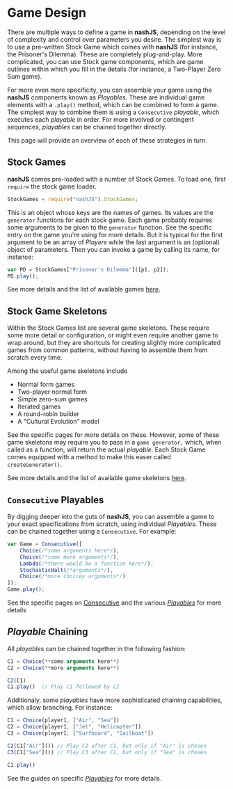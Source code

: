 # Game Design

There are multiple ways to define a game in **nashJS**, depending on the level of complexity and control over parameters you desire. The simplest way is to use a pre-written Stock Game which comes with **nashJS** (for instance, the Prisoner's Dilemma). These are completely plug-and-play. More complicated, you can use Stock game components, which are game outlines within which you fill in the details (for instance, a Two-Player Zero Sum game).

For more even more specificity, you can assemble your game using the **nashJS** components known as _Playables_. These are individual game elements with a `.play()` method, which can be combined to form a game. The simplest way to combine them is using a `Consecutive` _playable_, which executes each _playable_ in order. For more involved or contingent sequences, _playables_ can be chained together directly.

This page will provide an overview of each of these strategies in turn.

## Stock Games

**nashJS** comes pre-loaded with a number of Stock Games. To load one, first `require` the stock game loader.

```js
StockGames = require("nashJS").StockGames;
```

This is an object whose keys are the names of games. Its values are the `generator` functions for each stock game. Each game probably requires some arguments to be given to the `generator` function. See the specific entry on the game you're using for more details. But it is typical for the first argument to be an array of _Players_ while the last argument is an (optional) object of parameters.
Then you can invoke a game by calling its name, for instance:

```javascript
var PD = StockGames["Prisoner's Dilemma"]([p1, p2]);
PD.play();
```

See more details and the list of available games [here](./stock-games/index.md).

## Stock Game Skeletons

Within the Stock Games list are several game skeletons. These require some more detail or configuration, or might even require another game to wrap around, but they are shortcuts for creating slightly more complicated games from common patterns, without having to assemble them from scratch every time.

Among the useful game skeletons include
* Normal form games
* Two-player normal form
* Simple zero-sum games
* Iterated games
* A round-robin builder
* A "Cultural Evolution" model

See the specific pages for more details on these. However, some of these game skeletons may require you to pass in a `game generator,` which, when called as a function, will return the actual _playable_. Each Stock Game comes equipped with a method to make this easer called `createGenerator()`.

See more details and the list of available game skeletons [here](./stock-games/index.md).

## `Consecutive` Playables

By digging deeper into the guts of **nashJS**, you can assemble a game to your exact specifications from scratch, using individual _Playables_. These can be chained together using a `Consecutive`. For example:

```js
var Game = Consecutive([
	Choice(/*some arguments here*/),
	Choice(/*some more arguments*/),
	Lambda(/*there would be a function here*/),
	StochasticHalt(/*arguments*/),
	Choice(/*more choicey arguments*/)
]);
Game.play();
```

See the specific pages on [Consecutive](./playables/consecutive.md) and the various [_Playables_](./playables/index.md) for more details

## _Playable_ Chaining

All _playables_ can be chained together in the following fashion:

```js
C1 = Choice(**some arguments here**)
C2 = Choice(**more arguments here**)

C2(C1)
C1.play()  // Play C1 followed by C2
```

Additionaly, some _playables_ have more sophisticated chaining capabilities, which allow branching. For instance:
```js
C1 = Choice(player1, ["Air", "Sea"])
C2 = Choice(player1, ["Jet", "Helicopter"])
C3 = Choice(player1, ["Surfboard", "Sailboat"])

C2(C1["Air"]())	// Play C2 after C1, but only if "Air" is chosen
C3(C1["Sea"]())	// Play C3 after C1, but only if "Sea" is chosen

C1.play()
```
See the guides on specific [_Playables_](./playables/index.md) for more details.
